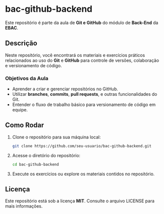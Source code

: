 # bac-github-backend

Este repositório é parte da aula de **Git e GitHub** do módulo de **Back-End** da **EBAC**.

## Descrição

Neste repositório, você encontrará os materiais e exercícios práticos relacionados ao uso do **Git** e **GitHub** para controle de versões, colaboração e versionamento de código.

### Objetivos da Aula

- Aprender a criar e gerenciar repositórios no GitHub.
- Utilizar **branches**, **commits**, **pull requests**, e outras funcionalidades do Git.
- Entender o fluxo de trabalho básico para versionamento de código em equipe.

## Como Rodar

1. Clone o repositório para sua máquina local:

   ```bash
   git clone https://github.com/seu-usuario/bac-github-backend.git
   ```

2. Acesse o diretório do repositório:

   ```bash
   cd bac-github-backend
   ```

3. Execute os exercícios ou explore os materiais contidos no repositório.

## Licença

Este repositório está sob a licença **MIT**. Consulte o arquivo LICENSE para mais informações.
